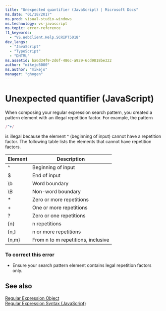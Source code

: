```yaml
---
title: "Unexpected quantifier (JavaScript) | Microsoft Docs"
ms.date: "01/18/2017"
ms.prod: visual-studio-windows
ms.technology: vs-javascript
ms.topic: error-reference
f1_keywords: 
  - "VS.WebClient.Help.SCRIPT5018"
dev_langs: 
  - "JavaScript"
  - "TypeScript"
  - "DHTML"
ms.assetid: ba6d34f9-2d6f-486c-a929-6cd9818be322
author: "mikejo5000"
ms.author: "mikejo"
manager: "ghogen"
---
```

# Unexpected quantifier (JavaScript)
When composing your regular expression search pattern, you created a pattern element with an illegal repetition factor. For example, the pattern  
  
```js
/^+/  
```  
  
 is illegal because the element ^ (beginning of input) cannot have a repetition factor. The following table lists the elements that cannot have repetition factors.  
  
|Element|Description|  
|-------------|-----------------|  
|^|Beginning of input|  
|$|End of input|  
|\b|Word boundary|  
|\B|Non-word boundary|  
|*|Zero or more repetitions|  
|+|One or more repetitions|  
|?|Zero or one repetitions|  
|{n}|n repetitions|  
|{n,}|n or more repetitions|  
|{n,m}|From n to m repetitions, inclusive|  
  
### To correct this error  
  
- Ensure your search pattern element contains legal repetition factors only.  
  
## See also  
 [Regular Expression Object](../../javascript/reference/regular-expression-object-javascript.md)   
 [Regular Expression Syntax (JavaScript)](https://msdn.microsoft.com/library/1400241x)